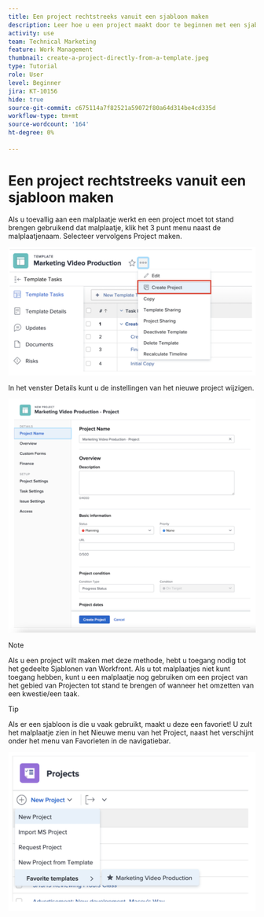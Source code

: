 ```yaml
---
title: Een project rechtstreeks vanuit een sjabloon maken
description: Leer hoe u een project maakt door te beginnen met een sjabloon die al is gemaakt.
activity: use
team: Technical Marketing
feature: Work Management
thumbnail: create-a-project-directly-from-a-template.jpeg
type: Tutorial
role: User
level: Beginner
jira: KT-10156
hide: true
source-git-commit: c675114a7f82521a59072f80a64d314be4cd335d
workflow-type: tm+mt
source-wordcount: '164'
ht-degree: 0%

---
```


# Een project rechtstreeks vanuit een sjabloon maken

Als u toevallig aan een malplaatje werkt en een project moet tot stand brengen gebruikend dat malplaatje, klik het 3 punt menu naast de malplaatjenaam. Selecteer vervolgens Project maken.

![ creeer projectoptie in menu ](assets/direct-template-01.png)

In het venster Details kunt u de instellingen van het nieuwe project wijzigen.

![ de aanmaakpagina van het Project ](assets/direct-template-02.png)

>[!NOTE]
>
>Als u een project wilt maken met deze methode, hebt u toegang nodig tot het gedeelte Sjablonen van Workfront. Als u tot malplaatjes niet kunt toegang hebben, kunt u een malplaatje nog gebruiken om een project van het gebied van Projecten tot stand te brengen of wanneer het omzetten van een kwestie/een taak.

>[!TIP]
>
>Als er een sjabloon is die u vaak gebruikt, maakt u deze een favoriet! U zult het malplaatje zien in het Nieuwe menu van het Project, naast het verschijnt onder het menu van Favorieten in de navigatiebar.


![ Nieuwe project favoriete malplaatjes ](assets/direct-template-03.png)
